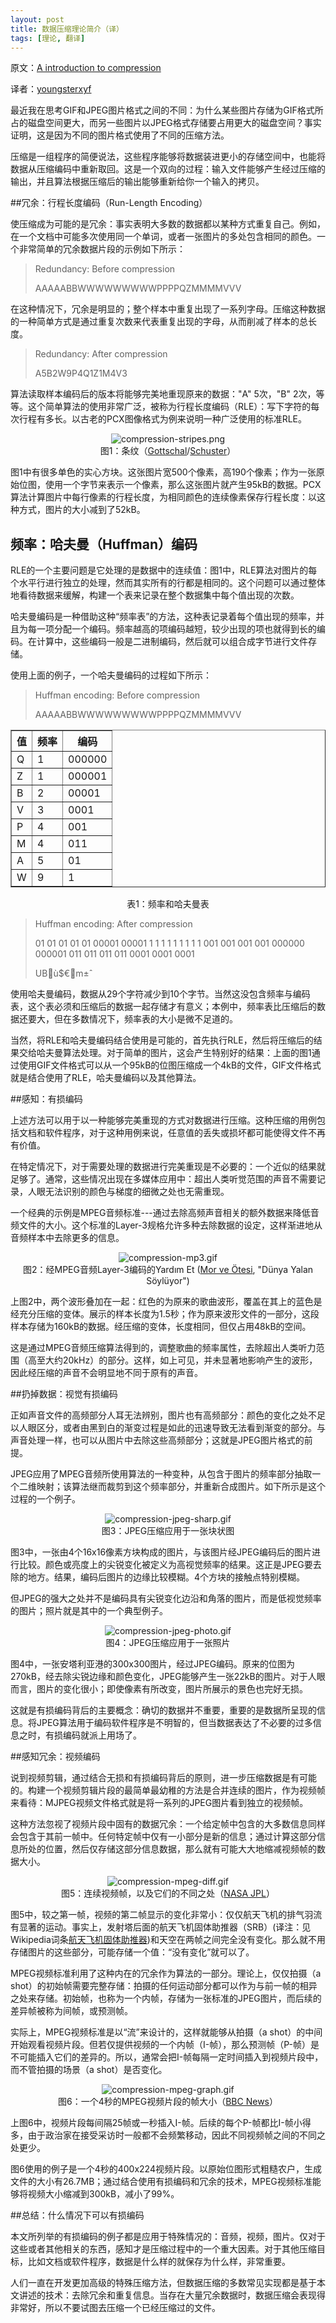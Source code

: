 ```yaml
---
layout: post
title: 数据压缩理论简介（译）
tags: [理论, 翻译]
---
```


原文：[A introduction to compression](http://imrannazar.com/An-Introduction-to-Compression)

译者：[youngsterxyf](https://github.com/youngsterxyf)

最近我在思考GIF和JPEG图片格式之间的不同：为什么某些图片存储为GIF格式所占的磁盘空间更大，而另一些图片以JPEG格式存储要占用更大的磁盘空间？事实证明，这是因为不同的图片格式使用了不同的压缩方法。

压缩是一组程序的简便说法，这些程序能够将数据装进更小的存储空间中，也能将数据从压缩编码中重新取回。这是一个双向的过程：输入文件能够产生经过压缩的输出，并且算法根据压缩后的输出能够重新给你一个输入的拷贝。

##冗余：行程长度编码（Run-Length Encoding）

使压缩成为可能的是冗余：事实表明大多数的数据都以某种方式重复自己。例如，在一个文档中可能多次使用同一个单词，或者一张图片的多处包含相同的颜色。一个非常简单的冗余数据片段的示例如下所示：

> Redundancy: Before compression
> 
> AAAAABBWWWWWWWWWPPPPQZMMMMVVV

在这种情况下，冗余是明显的；整个样本中重复出现了一系列字母。压缩这种数据的一种简单方式是通过重复次数来代表重复出现的字母，从而削减了样本的总长度。

> Redundancy: After compression
>
> A5B2W9P4Q1Z1M4V3

算法读取样本编码后的版本将能够完美地重现原来的数据："A" 5次，"B"
2次，等等。这个简单算法的使用非常广泛，被称为行程长度编码（RLE）：写下字符的每次行程有多长。以古老的PCX图像格式为例来说明一种广泛使用的标准RLE。
<center>
<img src="/assets/pics/compression-stripes.png"
alt="compression-stripes.png">
</center>
<center>图1：条纹（<a
href="http://www.thisisnotparis.com/">Gottschal</a>/<a
href="http://www.gluecksbazillus.de/">Schuster</a>）</center>

图1中有很多单色的实心方块。这张图片宽500个像素，高190个像素；作为一张原始位图，使用一个字节来表示一个像素，那么这张图片就产生95kB的数据。PCX算法计算图片中每行像素的行程长度，为相同颜色的连续像素保存行程长度：以这种方式，图片的大小减到了52kB。

## 频率：哈夫曼（Huffman）编码

RLE的一个主要问题是它处理的是数据中的连续值：图1中，RLE算法对图片的每个水平行进行独立的处理，然而其实所有的行都是相同的。这个问题可以通过整体地看待数据来缓解，构建一个表来记录在整个数据集中每个值出现的次数。

哈夫曼编码是一种借助这种“频率表”的方法，这种表记录着每个值出现的频率，并且为每一项分配一个编码。频率越高的项编码越短，较少出现的项也就得到长的编码。在计算中，这些编码一般是二进制编码，然后就可以组合成字节进行文件存储。

使用上面的例子，一个哈夫曼编码的过程如下所示：

> Huffman encoding: Before compression
>
> AAAAABBWWWWWWWWWPPPPQZMMMMVVV

<table border="1" align="center" width="40%">
  <tr><th>值</th><th>频率</th><th>编码</th></tr>
  <tr><td>Q</td><td>1</td><td>000000</td></tr>
  <tr><td>Z</td><td>1</td><td>000001</td></tr>
  <tr><td>B</td><td>2</td><td>00001</td></tr>
  <tr><td>V</td><td>3</td><td>0001</td></tr>
  <tr><td>P</td><td>4</td><td>001</td></tr>
  <tr><td>M</td><td>4</td><td>011</td></tr>
  <tr><td>A</td><td>5</td><td>01</td></tr>
  <tr><td>W</td><td>9</td><td>1</td></tr>
</table>
<center>
表1：频率和哈夫曼表
</center>

> Huffman encoding: After compression
>
> 01 01 01 01 01 00001 00001 1 1 1 1 1 1 1 1 1 001 001 001 001 000000 000001 011 011 011 011 0001 0001 0001
>
> UBù$€m±ˆ

使用哈夫曼编码，数据从29个字符减少到10个字节。当然这没包含频率与编码表，这个表必须和压缩后的数据一起存储才有意义；本例中，频率表比压缩后的数据还要大，但在多数情况下，频率表的大小是微不足道的。

当然，将RLE和哈夫曼编码结合使用是可能的，首先执行RLE，然后将压缩后的结果交给哈夫曼算法处理。对于简单的图片，这会产生特别好的结果：上面的图1通过使用GIF文件格式可以从一个95kB的位图压缩成一个4kB的文件，GIF文件格式就是结合使用了RLE，哈夫曼编码以及其他算法。

##感知：有损编码

上述方法可以用于以一种能够完美重现的方式对数据进行压缩。这种压缩的用例包括文档和软件程序，对于这种用例来说，任意值的丢失或损坏都可能使得文件不再有价值。

在特定情况下，对于需要处理的数据进行完美重现是不必要的：一个近似的结果就足够了。通常，这些情况出现在多媒体应用中：超出人类听觉范围的声音不需要记录，人眼无法识别的颜色与梯度的细微之处也无需重现。

一个经典的示例是MPEG音频标准---通过去除高频声音相关的额外数据来降低音频文件的大小。这个标准的Layer-3规格允许多种去除数据的设定，这样渐进地从音频样本中去除更多的信息。

<center>
<img src="/assets/pics/compression-mp3.gif"
alt="compression-mp3.gif">
</center>
<center>
图2：经MPEG音频Layer-3编码的Yardım Et (<a href="http://www.morveotesi.com/">Mor ve Ötesi</a>, "Dünya Yalan Söylüyor")
</center>

上图2中，两个波形叠加在一起：红色的为原来的歌曲波形，覆盖在其上的蓝色是经充分压缩的变体。展示的样本长度为1.5秒；作为原来波形文件的一部分，这段样本存储为160kB的数据。经压缩的变体，长度相同，但仅占用48kB的空间。

这是通过MPEG音频压缩算法得到的，调整歌曲的频率属性，去除超出人类听力范围（高至大约20kHz）的部分。这样，如上可见，并未显著地影响产生的波形，因此经压缩的声音不会明显地不同于原有的声音。

##扔掉数据：视觉有损编码

正如声音文件的高频部分人耳无法辨别，图片也有高频部分：颜色的变化之处不足以人眼区分，或者由黑到白的渐变过程是如此的迅速导致无法看到渐变的部分。与声音处理一样，也可以从图片中去除这些高频部分；这就是JPEG图片格式的前提。

JPEG应用了MPEG音频所使用算法的一种变种，从包含于图片的频率部分抽取一个二维映射；该算法继而裁剪到这个频率部分，并重新合成图片。如下所示是这个过程的一个例子。

<center>
<img src="/assets/pics/compression-jpeg-sharp.gif" alt="compression-jpeg-sharp.gif">
</center>
<center>
图3：JPEG压缩应用于一张块状图
</center>

图3中，一张由4个16x16像素方块构成的图片，与该图片经JPEG编码后的图片进行比较。颜色或亮度上的尖锐变化被定义为高视觉频率的结果。这正是JPEG要去除的地方。结果，编码后图片的边缘比较模糊。4个方块的接触点特别模糊。

但JPEG的强大之处并不是编码具有尖锐变化边沿和角落的图片，而是低视觉频率的图片；照片就是其中的一个典型例子。

<center>
<img src="/assets/pics/compression-jpeg-photo.gif" alt="compression-jpeg-photo.gif">
</center>
<center>
图4：JPEG压缩应用于一张照片
</center>

图4中，一张安塔利亚港的300x300图片，经过JPEG编码。原来的位图为270kB，经去除尖锐边缘和颜色变化，JPEG能够产生一张22kB的图片。对于人眼而言，图片的变化很小；即使像素有所改变，图片所展示的景色也完好无损。

这就是有损编码背后的主要概念：确切的数据并不重要，重要的是数据所呈现的信息。将JPEG算法用于编码软件程序是不明智的，但当数据表达了不必要的过多信息之时，有损编码就派上用场了。

##感知冗余：视频编码

说到视频剪辑，通过结合无损和有损编码背后的原则，进一步压缩数据是有可能的。构建一个视频剪辑片段的最简单最幼稚的方法是合并连续的图片，作为视频帧来看待：MJPEG视频文件格式就是将一系列的JPEG图片看到独立的视频帧。

这种方法忽视了视频片段中固有的数据冗余：一个给定帧中包含的大多数信息同样会包含于其前一帧中。任何特定帧中仅有一小部分是新的信息；通过计算这部分信息所处的位置，然后仅存储这部分信息数据，那么就有可能大大地缩减视频帧的数据大小。

<center>
<img src="/assets/pics/compression-mpeg-diff.gif" alt="compression-mpeg-diff.gif">
</center>
<center>
图5：连续视频帧，以及它们的不同之处（<a href="http://jpl.nasa.gov/">NASA JPL</a>）
</center>

图5中，较之第一帧，视频的第二帧显示的变化非常小：仅仅航天飞机的排气羽流有显著的运动。事实上，发射塔后面的航天飞机固体助推器（SRB）(译注：见Wikipedia词条[航天飞机固体助推器](http://zh.wikipedia.org/wiki/%E8%88%AA%E5%A4%A9%E9%A3%9E%E6%9C%BA%E5%9B%BA%E4%BD%93%E5%8A%A9%E6%8E%A8%E5%99%A8))和天空在两帧之间完全没有变化。那么就不用存储图片的这些部分，可能存储一个值：“没有变化”就可以了。

MPEG视频标准利用了这种内在的冗余作为算法的一部分。理论上，仅仅拍摄（a shot）的初始帧需要完整存储：拍摄的任何运动部分都可以作为与前一帧的相异之处来存储。初始帧，也称为一个内帧，存储为一张标准的JPEG图片，而后续的差异帧被称为间帧，或预测帧。

实际上，MPEG视频标准是以“流”来设计的，这样就能够从拍摄（a shot）的中间开始观看视频片段。但若仅提供视频的一个内帧（I-帧），那么预测帧（P-帧）是不可能插入它们的差异的。所以，通常会把I-帧每隔一定时间插入到视频片段中，而不管拍摄的场景（a shot）是否变化。

<center>
<img src="/assets/pics/compression-mpeg-graph.gif" alt="compression-mpeg-graph.gif">
</center>
<center>
图6：一个4秒的MPEG视频片段的帧大小（<a href="http://news.bbc.co.uk/">BBC News</a>）
</center>

上图6中，视频片段每间隔25帧或一秒插入I-帧。后续的每个P-帧都比I-帧小得多，由于政治家在接受采访时一般都不会频繁移动，因此不同视频帧之间的不同之处更少。

图6使用的例子是一个4秒的400x224视频片段。以原始位图形式粗糙农户，生成文件的大小有26.7MB；通过结合使用有损编码和冗余的技术，MPEG视频标准能够将视频大小缩减到300kB，减小了99%。

##总结：什么情况下可以有损编码

本文所列举的有损编码的例子都是应用于特殊情况的：音频，视频，图片。仅对于这些或者其他相关的东西，感知才是压缩过程中的一个重大因素。对于其他压缩目标，比如文档或软件程序，数据是什么样的就保存为什么样，非常重要。

人们一直在开发更加高级的特殊压缩方法，但数据压缩的多数常见实现都是基于本文讲述的技术：去除冗余和重复信息。当存在大量冗余数据时，数据压缩会表现得非常好，所以不要试图去压缩一个已经压缩过的文件。
